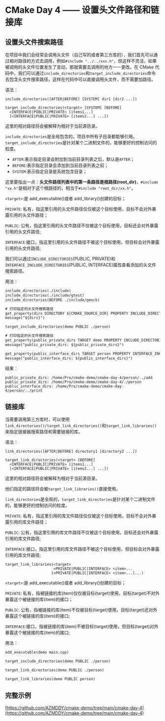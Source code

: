# CMake Day 4 —— 设置头文件路径和链接库

## 设置头文件搜索路径

在项目中我们会经常会调用头文件（自己写的或者第三方库的），我们首先可以通过相对路径的方式去调用，例如`#include "../../xxx.h"`，但这样不灵活，如果被调用的头文件位置发生了变动，那就需要去调用的地方一一更改。在 CMake 代码中，我们可以通过`include_directories`和`target_include_directories`命令去包含头文件搜索路径，这样在代码中可以直接调用头文件，而不需要加路径。

语法：

```text
include_directories([AFTER|BEFORE] [SYSTEM] dir1 [dir2 ...])

target_include_directories(<target> [SYSTEM] [BEFORE]
  <INTERFACE|PUBLIC|PRIVATE> [items1...]
  [<INTERFACE|PUBLIC|PRIVATE> [items2...] ...])

```

这里的相对路径将会被解释为相对于当前源目录。

`include_directories`是全局包含的，项目中所有子目录都能够引用。
`target_include_directories`是针对某个二进制文件的，能够更好的控制访问的粒度。

- `AFTER`:表示指定目录会附加到当前目录列表之后，默认是`AFTER`；
- `BEFORE`:表示指定目录会添加到当前目录列表之前；
- `SYSTEM`:表示指定目录是系统包含目录；

这里要指出一点：**头文件路径列表中的第一条路径是根路径(root_dir)**，`#include "xx.h"`是相对于这个根路径的，相当于`#include "root_dir/xx.h"`。

`<target>`:是 add_executable()或者 add_library()创建的目标；

`PRIVATE`: 私有，指这里引用的头文件路径仅仅被这个目标使用，目标不会对外暴露引用的头文件路径；

`PUBLIC`: 公有，指这里引用的头文件路径不仅被这个目标使用，目标还会对外暴露引用的头文件路径;

`INTERFACE`:接口，指这里引用的头文件路径不被这个目标使用，但目标会对外暴露引用的头文件路径;

我们可以通过`INCLUDE_DIRECTORIES`(PUBLIC, PRIVATE)和`INTERFACE_INCLUDE_DIRECTORIES`(PUBLIC, INTERFACE)属性查看添加的头文件搜索路径。

用法：

```CMakeLists.txt
include_directories(./include)
include_directories(./include/gtest)
include_directories(BEFORE ./include/gmock)

# 打印指定的头文件搜索路径
get_property(dirs DIRECTORY ${CMAKE_SOURCE_DIR} PROPERTY INCLUDE_DIRECTORIES)
message("${dirs}")
```

```CMakeLists.txt
target_include_directories(demo PUBLIC ./person)

# 打印指定的头文件搜索路径
get_property(public_private_dirs TARGET demo PROPERTY INCLUDE_DIRECTORIES)
message("public_private_dirs: ${public_private_dirs}")

get_property(public_interface_dirs TARGET person PROPERTY INTERFACE_INCLUDE_DIRECTORIES)
message("public_interface_dirs: ${public_interface_dirs}")
```

结果：

```text
public_private_dirs: /home/Pro/cmake-demo/cmake-day-4/person/../add
public_private_dirs: /home/Pro/cmake-demo/cmake-day-4/./person
public_interface_dirs: /home/Pro/cmake-demo/cmake-day-4/person/../print
```

## 链接库

当需要调用第三方库时，可以使用`link_directories()/target_link_directories()`和`target_link_libraries()`来指定链接器搜索路径和需要链接的库。

语法：

```text
link_directories([AFTER|BEFORE] directory1 [directory2 ...])

target_link_directories(<target> [BEFORE]
  <INTERFACE|PUBLIC|PRIVATE> [items1...]
  [<INTERFACE|PUBLIC|PRIVATE> [items2...] ...])
```

这里的相对路径将会被解释为相对于当前源目录。

他们指定的路径将会被`target_link_libraries()`直接使用。

`link_directories`是全局的，`target_link_directories`是针对某个二进制文件的，能够更好的控制访问的粒度。

`PRIVATE`: 私有，指这里引用的库文件路径仅仅被这个目标使用，目标不会对外暴露引用的库文件路径；

`PUBLIC`: 公有，指这里引用的库文件路径不仅被这个目标使用，目标还会对外暴露引用的库文件路径;

`INTERFACE`:接口，指这里引用的库文件路径不被这个目标使用，但目标会对外暴露引用的库文件路径;

```text
target_link_libraries(<target>
                      <PRIVATE|PUBLIC|INTERFACE> <item>...
                     [<PRIVATE|PUBLIC|INTERFACE> <item>...]...)
```

`<target>`:是 add_executable()或者 add_library()创建的目标；

`PRIVATE`: 私有，指被链接的库(item)仅仅被目标(target)使用，目标(target)不对外暴露这个被链接的库(item)的接口；

`PUBLIC`: 公有，指被链接的库(item)不仅被目标(target)使用，目标(target)还对外暴露这个被链接的库(item)的接口;

`INTERFACE`:接口，指被链接的库(item)不被目标(target)使用，但目标(target)对外暴露这个被链接的库(item)的接口;

用法：

```CMakeLists.txt
add_executable(demo main.cpp)

target_include_directories(demo PUBLIC ./person)

target_link_directories(demo PUBLIC ./person)

target_link_libraries(demo PUBLIC person)
```

## 完整示例

[https://github.com/AZMDDY/cmake-demo/tree/main/cmake-day-4](https://github.com/AZMDDY/cmake-demo/tree/main/cmake-day-4)
